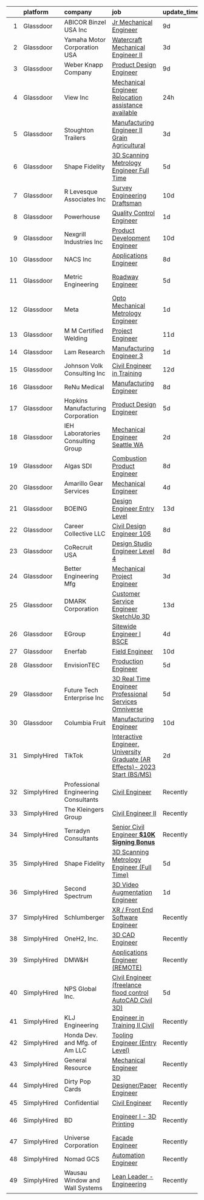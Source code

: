 

|    | platform    | company                              | job                                                                                                                                                                                                                                                                                                                                                                                                                                                                                                                                                                                                                                                                                                                                                                                                                                                                                                                                                                                                                                                                                                                                                                                                                                                                                                                                                                                                                                                                    | update_time   | location                    |
|---:|:------------|:-------------------------------------|:-----------------------------------------------------------------------------------------------------------------------------------------------------------------------------------------------------------------------------------------------------------------------------------------------------------------------------------------------------------------------------------------------------------------------------------------------------------------------------------------------------------------------------------------------------------------------------------------------------------------------------------------------------------------------------------------------------------------------------------------------------------------------------------------------------------------------------------------------------------------------------------------------------------------------------------------------------------------------------------------------------------------------------------------------------------------------------------------------------------------------------------------------------------------------------------------------------------------------------------------------------------------------------------------------------------------------------------------------------------------------------------------------------------------------------------------------------------------------|:--------------|:----------------------------|
|  1 | Glassdoor   | ABICOR Binzel USA Inc                | [Jr  Mechanical Engineer](https://www.glassdoor.com/partner/jobListing.htm?pos=111&ao=1110586&s=58&guid=000001834f69eed29d4e253b0dc2f32e&src=GD_JOB_AD&t=SR&vt=w&ea=1&cs=1_84a9cf65&cb=1663484686441&jobListingId=1008126800132&cpc=DC9AC89B084A0A76&jrtk=3-0-1gd7mjrnr2bmk001-1gd7mjrocih78801-b62d6fed08513409--6NYlbfkN0C2SVAOpOeIWQkPp9EeCSLxTLheLRty2uanDx8E9nXZ3uUHHMNExd-X-lSn2Wj-lyijtrZOiEx1xDGNh0uiPLhaTnuRcMial0oLlEb09YBP6sdCOTFwqYlrt2UK_SPhVyF2AIhYqCOkFvYtGKM-_Bq8-lFnMYjo-v4xnKjIiihUO7eY8moEfCQpNEH3OU1c2tcDv-NMXK-Iibjc21q0XLzilK3AXRRTSrFpdyhBarhwLffdfAYi-vW4n2VJxcivLeR2DZqCLtajgPWMc7lwIN81y-LPOXmvnvbDE1BfMFpkcJavqa24nMhhnJ7Z2ln3Kq5dS2GfCjNGNPok-jlaryHUrtTkOiXkpUs_JPkq_7pn6WWHcnKaQcjLdqDY5_eTwh_PxvhA3pYKtO9T-UgXJMSJqKS-Tv65JX-9fTFZuaZ7k6MBYUOo2ygcVnxhTLXB585dr0FrJJ9SoXOLsKDPk60xg7do6ERocoTQbhPyOnv88BZc0YzdrnLqO17tUz1780WKuX6R_2bxAA%3D%3D)                                                                                                                                                                                                                                                                                                                                                                                                                                                                                                                                                                                         | 9d            | Frederick, MD               |
|  2 | Glassdoor   | Yamaha Motor Corporation  USA        | [Watercraft Mechanical Engineer II](https://www.glassdoor.com/partner/jobListing.htm?pos=120&ao=1110586&s=58&guid=000001834f69eed29d4e253b0dc2f32e&src=GD_JOB_AD&t=SR&vt=w&ea=1&cs=1_3b2a5105&cb=1663484686442&jobListingId=1008139786483&cpc=93B1EA6E25C5ADFD&jrtk=3-0-1gd7mjrnr2bmk001-1gd7mjrocih78801-45aed8e7ee7ade04--6NYlbfkN0AjwIo5-r0JhkdMnRM61PPVDXnEAdXEhvHDyZ1mHvKNxNC9G70KOvHZQDAKnqTKya7ShZI0zOpnyXuJnG44sAbI5OQu_p9QyLuUH6JppeexmJ4qL-ZWd7WPVvt3KiRBwJHs9G1sJqCiDU2NdBuKC5fM3bvq0QZWM5zS1pchVJAZYmGF8PVwfr4EJo5EEGA2k4zO_yhKqxWvvWpq_L83HbDQl5yLAF9YrY_SproHRrb-0nilNYFQRMbhL7_c9LBcEpvmZZiWNYd59sSQWeYwEHWwfxmyaGAcgHdHLHfQWhkFhgJ0TvIOqX-xfrOS3d3tsa6aDbsOA4Ivj7A0mieFenzQqMEngd--2YLRFBfoYyHHYGfG1lq9diioH-8wfX7-Wn9yf5AWi95vvtErTi8x9EOhHESkVeooyD_XWlSSi-fZQCA7janCmrjqUElw2_xH0YV2Tcx1IBqFlrQvBW3PfI3iA8KquCXwRWxfgeVtfNXS9X4pksJ3t-BqA34KvkD2wOvLFCAdXq9y5w%3D%3D)                                                                                                                                                                                                                                                                                                                                                                                                                                                                                                                                                                               | 3d            | Kennesaw, GA                |
|  3 | Glassdoor   | Weber Knapp Company                  | [Product Design Engineer](https://www.glassdoor.com/partner/jobListing.htm?pos=104&ao=1110586&s=58&guid=000001834f69eed29d4e253b0dc2f32e&src=GD_JOB_AD&t=SR&vt=w&cs=1_ec464b0b&cb=1663484686440&jobListingId=1008127151767&cpc=9AF41AA7A223AD7D&jrtk=3-0-1gd7mjrnr2bmk001-1gd7mjrocih78801-aeeb8214b500ca5c--6NYlbfkN0AXkEL3odYGpfF0v8T_FMLYdLeFB3564DhZM2STVSqRi3moPN9sLiip_Ni5m7z1Sl6pFQz7FogG3NRMANk7b8_vsBeoej4SB4I90nU4wvoF4S7WnJqHfwoXZO1Y2wXMoHucDN1IYl2J_2YKceH_dd2dCyZcWAeVALBlIHzWjPxTWZSEN_RJ4Upj8pEXl5Yc_48NXgMN9UUuhiY4xm9TP2zIFzq11aZ0iSphfcqwray_VpgQ5NjR4MSfIija_SD5WRKAehxYaou1C1qLHLkLZeBmXKNvK8dQks1ZNABrRMjzu2f-fRzdm4xLqCcj11oUl2QAYEcINhWm5ep1S_QVDp5q4EqN_5P-TIGGCFu-J3CAyrPaAwypKBfSZVMI21VsqLHHMSfjUwU9YrwVIpqkKOZJcPym3ZwstQuv5d5wB2It9fCYb-RRXPbAhb44Z8bnuzGqowtPVhfTUA7Q9XH0f-KcE3AEleSwYb5Pl1cY4BwEyF5sGJKURKtMogRosVYhcEG-NRZkawV6JA_q0zljAcW3j7AlOfoxdRWILV3PpyDSlMLcGXVBovbfL7CPkqKt6FM%3D)                                                                                                                                                                                                                                                                                                                                                                                                                                                                                                                                            | 9d            | Jamestown, NY               |
|  4 | Glassdoor   | View  Inc                            | [Mechanical Engineer  Relocation assistance available ](https://www.glassdoor.com/partner/jobListing.htm?pos=128&ao=1110586&s=58&guid=000001834f69eed29d4e253b0dc2f32e&src=GD_JOB_AD&t=SR&vt=w&ea=1&cs=1_249c55f1&cb=1663484686443&jobListingId=1008146444829&cpc=EA19F5B90D514204&jrtk=3-0-1gd7mjrnr2bmk001-1gd7mjrocih78801-93b2dfca53ad4e51--6NYlbfkN0Dxp9qpNDWgGBBZYNU2cI-Hby-RBAH9FTZGUz5sdBcoBqwRoL0iiAEG-5hnoAsQ5w_yxnDap8ZHrbJ0EhrYxCgnkjzwZMAAUbnVgrgOzTAtJstVarw8OCVxkHoW9LQmXveOm5a9vSaX7euuXrVJHx9hXrN1_9QxMbNruef8u5NN2t7H4RE2QTUif77Q2tcoADIisBMbqYVtbkqqKUXs1TVTMjE80IoPgaK5Ip2mODDYNpxG59tHXUfjrQs6vFnfvuBRILR-zIPURu-TjVwISys0wMzKA0Ca6e7WRTjy6EEO3QalNROC_8YLiFol9t9rjRM3cUeICQ1nzcvsc9Ry55mld7b61VYIdcg-E18An0faN2V2CGRgfBfhCQhZ6OGXQpnobZqs17fONDbQihbipUQUFsaCvHoIWeGsk6rsmpK9gIWZm2mHJXTZ0_Z6_ALgrkqf6_7Yp9fsTDbn_chePECLHa76tVpZrOt16YauFmtZYiOyagzavd0Sf97dfiyuNmOky4Q8cxM5fQ%3D%3D)                                                                                                                                                                                                                                                                                                                                                                                                                                                                                                                                                           | 24h           | Olive Branch, MS            |
|  5 | Glassdoor   | Stoughton Trailers                   | [Manufacturing Engineer II   Grain   Agricultural](https://www.glassdoor.com/partner/jobListing.htm?pos=108&ao=1110586&s=58&guid=000001834f69eed29d4e253b0dc2f32e&src=GD_JOB_AD&t=SR&vt=w&cs=1_d7df91ee&cb=1663484686440&jobListingId=1008138983699&cpc=B6B3C9DFD680C28D&jrtk=3-0-1gd7mjrnr2bmk001-1gd7mjrocih78801-708c8679d3c1afea--6NYlbfkN0D1TJr5meDMkP3Bi33VA7OKLoXiQT1iQqpfs-Nk73zo3b-N1tKugZ8QnCEmfg3VCCJLTEvgu7Hrnf7AEGMelRPR978TpLdghLrTf_IQgiSRJnk-AT2QGwkXlhMsZVxOJqH1E8-6JAQhP7YGzn1CeJ_0bPnyBozxeQ_FSDBcDh361B1BQHWalAqXcqbnwRO7UwxN-4hJWLbwNrKR4XazIi0IahY0UGkbB7sb37E2amP2zWat_s8zzTruFmISKJgcOjEO3dUa03TSz2cFs-7XvyL1M1Sy_KkVbuW7NTn6zxai0Xho3EmPW-3uQqiCL3neg89aZypjJPX9OOswllGTOnq0lArWNBFFHJT7_2uZh8uuNTpllez3lrl3lQSasFIZ9RvKQglqdNFgXa6DoAh2yDrlTSwZzrJ7tJO6TJqnjh1i5to6-FGeFJQMPualiRpxhr92iX5xTccPK5aVhaB1MtOOu0Mk2SvuSV4YHfdsLOfrZB1Qk7Krg7CuRj-jwe7lSvtXn-a7-JIktw%3D%3D)                                                                                                                                                                                                                                                                                                                                                                                                                                                                                                                                                                     | 3d            | Stoughton, WI               |
|  6 | Glassdoor   | Shape Fidelity                       | [3D Scanning Metrology Engineer  Full Time ](https://www.glassdoor.com/partner/jobListing.htm?pos=107&ao=1110586&s=58&guid=000001834f69eed29d4e253b0dc2f32e&src=GD_JOB_AD&t=SR&vt=w&ea=1&cs=1_facddfdb&cb=1663484686441&jobListingId=1008134598566&cpc=947D5A0E7E918485&jrtk=3-0-1gd7mjrnr2bmk001-1gd7mjrocih78801-9c1b96b9c109cbdc--6NYlbfkN0C2ruSLbldHgJRxGqX58M4ekFWuaOJ1Xy3nZgzYPyc2K37hwv1yneRTtzltQTsiHQzgh0MPp1j_6-X-eF9zYZF-yGlSPxwAcL7InQ2jLJzY2R5_94ZnYX9RujTqMHFFV92tHxp7B_Y6-rk-lvG1oujzZPVAdxPhzUV3sRx3ye75cZA5Tq-2HF35tsaLhZLF77OaJRS8h6MYh2-CMWZOv24kigGWPK0R9vU-Y5aj2vpytHam8LOecZzku9BC3NF86QZKdEFDqRaMMphdMHYx-fcLtRFbHeCtNr9Mwxr2xdoK3uLraKHcVt77eDMutBrVZOMD5bdKqyzOvTf_mmF6atLtqDFvy4esYAXnJDecTvLMd8XY_oeXAGzs5eskR_9YUK3rIfxHhtT1pwmKYIY16huSoO-WjV9lLD5wd71S4wmNB9FoWCFVWuRlFJErpnOQVj7cz5wHM8nH1MsGEGX9abwfxNnL3CKWKFAmUNuD7mi3C3PY75aSdIm6uenByYjG0GlJMqE5RdofeKKOBjAOBX3trFGlesqVHTQ%3D)                                                                                                                                                                                                                                                                                                                                                                                                                                                                                                                                                    | 5d            | Huntsville, AL              |
|  7 | Glassdoor   | R  Levesque Associates  Inc          | [Survey Engineering Draftsman](https://www.glassdoor.com/partner/jobListing.htm?pos=127&ao=1110586&s=58&guid=000001834f69eed29d4e253b0dc2f32e&src=GD_JOB_AD&t=SR&vt=w&ea=1&cs=1_f8237c94&cb=1663484686443&jobListingId=1008123492497&cpc=23F39E5DB52D8DE4&jrtk=3-0-1gd7mjrnr2bmk001-1gd7mjrocih78801-6331db3d6a5304cf--6NYlbfkN0AtR68e5gWpPxoovZgA7Udo-dcymoK0NpHFMpIgh7LYzxbClzyeCLqvjloDM6yhANERjEXZbU16DiPdXBW-nUcIsxqZkrjUyA6gdqyIiUAyPJeqJt0y8EN2lCI9VluCRO0Jb6ugwNGtblmP-QVwhvHHsqXb_oDDjMnBRfEMEq8yNgstrAUoX2dsWR6EnblqK9p2BviRUjbmuWiHb6C_MtJdpDHYv1j8c3fE005BOwbKMeERnvIWD929eYZlzq8kubAGnleS_0V6QEfXFSA4_bgop5euMZikS2Ak8sIhMVcxJfNn-T7O0XsRE9kmtwf3Ugle7yTlRg9li8civK1Rgo_nkZ2BHtLj-thl7sb2RIzm2-e7UJIZ9WsB3PXMM3JW02kGUiNnD42V_lPYzLnbcg-2c0xKLAY46PSVBCBIRdAbCaAl9IvH2Y32TgScMZh1IVVPAUuM5vE30N5WAgBrz0vBOHT-JrfFz0JcziJoZaSa2CI4h2XqvTNkeSDoAsCEZA-RD6xOe0Ui-w%3D%3D)                                                                                                                                                                                                                                                                                                                                                                                                                                                                                                                                                                                    | 10d           | Westfield, MA               |
|  8 | Glassdoor   | Powerhouse                           | [Quality Control Engineer](https://www.glassdoor.com/partner/jobListing.htm?pos=124&ao=1110586&s=58&guid=000001834f69eed29d4e253b0dc2f32e&src=GD_JOB_AD&t=SR&vt=w&cs=1_d66028db&cb=1663484686443&jobListingId=1008145376615&cpc=26E5119B97C685F1&jrtk=3-0-1gd7mjrnr2bmk001-1gd7mjrocih78801-7003882559b546da--6NYlbfkN0CZUBGKJLX3Pr8zsQCDJMbgyQ_jZsKEyruN5OKMuolyVwZIYq4t0SSjHYve1YuDBkYs03cL0yKOE7xzKame1cHE5lgvcrWQZU60d2UVHlZVG4T3ZMLZ4XKcIqGKXt79kVibBnB4lK62pi0WuDsVX0hj6tVe-6GoUk5uPCS8iecr7_OHnhWmzk1WoJSft7pXeHsyJUUvFvyCMHn1LaDaygrffSK9oYNjorVfm8N2OmIg_0Ygv7Iui-XtLEDxJQUVWA8kjNpnKIlD4eFDy9srQYDOaYPH0vIust7gfWk5EvjCEZr1OD8xmkxKIQap7RVdiKp9s2FJf262zZRVJKi31E5JPG5OGbbSubPX5xlTapq5NhtPaaOCFuhll6Lg5Oon1JjDCvK00-JDaKjUNlMePm2CLYNdbjlN2kGJ38jR3zHP82vTmejd8eI3nTUg1kfJi6JjadIdCIZO_BlzOXnTm_hqT_BAnpEYJCGSsaw53pmofFJ-lDNaJPSYTLKkJFanMczBR8N8RkkAJf6y30b6veRO-OENn_1o3EQ%3D)                                                                                                                                                                                                                                                                                                                                                                                                                                                                                                                                                                           | 1d            | Gastonia, NC                |
|  9 | Glassdoor   | Nexgrill Industries Inc              | [Product Development Engineer](https://www.glassdoor.com/partner/jobListing.htm?pos=117&ao=1110586&s=58&guid=000001834f69eed29d4e253b0dc2f32e&src=GD_JOB_AD&t=SR&vt=w&ea=1&cs=1_407a1d92&cb=1663484686442&jobListingId=1008123514939&cpc=0A5953EA3E9CE03C&jrtk=3-0-1gd7mjrnr2bmk001-1gd7mjrocih78801-5a305b85ea678837--6NYlbfkN0Bo_CM2a8GgFIiw_-9fb5ug3xmG_MFCzpxBl7ntROtVZbMxiiAjE6OeGcyR12qm-BzGVUJ4GT4rRmeQIL-nhcBYSN5HRv4ggCX3noE3URTqe-GwmtvLdYnL-l_NHabQrbq_Uyu81AO-9WgOet7npvjjZln1k4ME5DMUfdO8fl1LTJqR32pAtJ7tlyMJg7nwCZn-eF9r5bL52QOQWP7nDFR1ZArksb5FJjtVa4PbJTCbz-Q3WQY4qGZd9UF3acxQlNV5lY4peZq4kKv4bXAGWyCpx3FNlvoLuzjnvDr6jE7SPnDuHIUvdLoPnPNhCN_UwTsUjXf1dV7lvETGZcJ-5kvs1MICGmfbZlbtJJrkYFHd801q263Qu02iOFAcoRU5xRlea354ee7O6OcRSeRcJhXTEG6q2JJHs06dUPj4KvodjBoCo9UDp-r-yN68XREQ2H4Rp9uyduVpzRq65PlEBzbqu-EVJrgPE4KzMFD05vtkfOcFs16SPpYGRET_HbUPXIq6ZQ14VZQ6uQ%3D%3D)                                                                                                                                                                                                                                                                                                                                                                                                                                                                                                                                                                                    | 10d           | Chino, CA                   |
| 10 | Glassdoor   | NACS  Inc                            | [Applications Engineer](https://www.glassdoor.com/partner/jobListing.htm?pos=109&ao=1110586&s=58&guid=000001834f69eed29d4e253b0dc2f32e&src=GD_JOB_AD&t=SR&vt=w&ea=1&cs=1_ac41e2a4&cb=1663484686441&jobListingId=1008129612009&cpc=8CD073E943938601&jrtk=3-0-1gd7mjrnr2bmk001-1gd7mjrocih78801-94b15b3223204b61--6NYlbfkN0Bo_CM2a8GgFIiw_-9fb5ug3xmG_MFCzpxBl7ntROtVZbMxiiAjE6OedRoAMMleq0pV3B6EBRnu21WLqFrsqdbpAZe-mME9Vmfl7IPPaypm4NU6J8b2D4Kgo_cldN-0qHEaqfs1S0jL0Rpmj1Q7Y9JLJ3L6YuFgjU2Gyazqreg6-Xnrn6OOsUc9g-7Wa7Wdw-uUSbi9Utcm7wg1wrLXddJ9G8VN6NCKDyqhZ9eyt3P3Zmw8TBt5Q5CcazMdvZb_rpxGl_SLcWY_RJUjbHiIU1PtZUDJROVrdr4M7iLOsrXulPNZ8l0LXsdY_WunPOBlHd10phMYFv1zTJfBWvbrXvkcKI3y0yOTo30P3DAO0iC38qDFXPHrlnmSvAkEgK9MH4GrK31oPg91bh1h17Y98czT8sLKoPADCrX1nihVwSXwMLZRPwKGK_RGa91I4o976VErhKUnlbGPJKPCqwQpoC90u5dS3TIoIMJYRrXCV4c7lTSnAVBTylWMZ-6WCxPFcdZO_J4rIsZc1w%3D%3D)                                                                                                                                                                                                                                                                                                                                                                                                                                                                                                                                                                                           | 8d            | Ham Lake, MN                |
| 11 | Glassdoor   | Metric Engineering                   | [Roadway Engineer](https://www.glassdoor.com/partner/jobListing.htm?pos=102&ao=1110586&s=58&guid=000001834f69eed29d4e253b0dc2f32e&src=GD_JOB_AD&t=SR&vt=w&cs=1_0382afd2&cb=1663484686440&jobListingId=1008134532682&cpc=70934E6D8C9268C8&jrtk=3-0-1gd7mjrnr2bmk001-1gd7mjrocih78801-1f467c0ad8f66132--6NYlbfkN0DidxVwgmOe-ABwagrwZJDiR9WGDyPDKLtKUy7pDlbvGuiyKHG9rDpwwDBKdRt_CQQKo6VibMpDyVHr-Ckgo5aD4MizUxV8SlXvs5qXJl96MGGprnS6WMchCnJBEIUym-H-dihqfQSpe260LKBFgITsT3hu9ZEn8jGzb_ryMrrYyL7-I1m24bmxVQeoNpUhdHaf3wfBqDn4MMFlN4RJ6G2gOzV7wbK2sCAbVogbnElFwtS5-oFkIOxLVrl32HP3f7-Fv5Xu66k99vIPghGsZNDZUh0BrYpZb83pdhBoV8Jjy7DJGPmUnL68D-6brwl15feADnz5bYuF_uGO64CEZSKJ_qay96PKtG2OORVWBuCqtJkoWDOga1DrrpsUJ9Si44RSO39gT7tA0xO40cIc0eDCJMfUlk28C8-VZmXnTSRKgd4KR0gtHTRMZHFMahDUnGJud2KAQhdGMdBxwDPIEpyib0BXTiQ4vtlN1pJX6YgGBU8GmkUvlgi2pB1g9I_xyDFnF67CgIBht4YYl6UhLDui6TROh1vpOwdkawsC3IW7fkM7tVlZqjiPXcHWe75WIP5IVS7rCRq8dg%3D%3D)                                                                                                                                                                                                                                                                                                                                                                                                                                                                                                                                     | 5d            | Fort Lauderdale, FL         |
| 12 | Glassdoor   | Meta                                 | [Opto Mechanical Metrology Engineer](https://www.glassdoor.com/partner/jobListing.htm?pos=130&ao=1110586&s=58&guid=000001834f69eed29d4e253b0dc2f32e&src=GD_JOB_AD&t=SR&vt=w&cs=1_65c429c0&cb=1663484686443&jobListingId=1008145711493&cpc=82B3195DA92CAF92&jrtk=3-0-1gd7mjrnr2bmk001-1gd7mjrocih78801-4c81d8631ed90e42--6NYlbfkN0DYl4UJW4r1Vl7FEn6T9F-rD9lpC-0oMJVSiWjK_MGUd8e8cHXcpv6KPyjLHZEfqkW8BcrHOl7-veJmIKBbiEtXwu8Vo5HRVx-YlZqC-5due-QnEzAEwFs2_MltnfQVEUBODBm7twvBLidg7z5LsR90G08ditScGGtAp1FpXPKz-8LE7z184IQW-8fPdhA2cp-GQEoZDY6m4nSNjvvGFZGR30hZWFmiJ4SceKITJlg_RfNDDhrsKaR87BETojSIhZXMx_aAsa3goYSXDgVJCY04qmX_9IrlnNcNo4g1wOjJM0TyRPZHWQAhcdk-yppljJPrRSKops9wzWyqPFGqWWKyTfcoqSKSI2bwNueMkccWfDbxM0SdovLBrgSDe2WQFgbjYvYaNbSf3sTpVKq32EavUwFKUgB_watvaVYcIGpbDMCQ3h4jZP_Y9_08DLWFAzMwGoGeK93m5pmsmw-J3CYSMPGxSPrxSNQPwNSyvebeVX3zI7_FGHcEEmLrWZDEoSz0AxkGnXSsgP9Ue4LNKtKoQkUb3199Lk6IFbvd3Vph-bldHCHysY8OB-WTEZPETh9H3vUdGoFKKbwNz6d1TWxFLtVmjQAvT0jnuSsUz4ht61E8IPCaWKTonNGO3-gNMek7K_NDeP64C6mMBUGcgoeYE0f67fbMTuMHb3dC3wR2qNGb5sJY74gg8Is0jpuIPpbPUEPEd3yTTGmphVRjF7q51lbRXDzVvwAK7iL_rVBTIdEpYIiEJQhy4sTShB93HCtaIjEdcUEjZKgI98nZWUiAVzKsfoivVT7K3DEk02k0VAS7vmSz3bpiYfecAAABzbNbLEkPoFmrf2j04TERkKI50LT3GomLHi7BM3QzQn6KyZttbBguJo5J2XP4fWsjd-rvEc7o_LLYdHS3YA9TxUJ9za4rmuggaF5xada0VOZkgWGNWB1klwlWfEIXIwC1vcLWSigNhKXvsnwgia78V4A9rWPnWXySqX6ggWcR6G5KF9U-VC63FCcSGDEK9dCI3l1FS_EguZ2uwDgLWPQS1aY-6H5w4bjGUCtK1dPMEux-C3KHT_C2FFTMOUUGCSeNi6c%3D) | 1d            | Denver, CO                  |
| 13 | Glassdoor   | M M Certified Welding                | [Project Engineer](https://www.glassdoor.com/partner/jobListing.htm?pos=112&ao=1110586&s=58&guid=000001834f69eed29d4e253b0dc2f32e&src=GD_JOB_AD&t=SR&vt=w&ea=1&cs=1_79de49c7&cb=1663484686441&jobListingId=1008120762062&cpc=A17E032E6372B3E2&jrtk=3-0-1gd7mjrnr2bmk001-1gd7mjrocih78801-52cf88e9a7be5b06--6NYlbfkN0APToHrk7ILONyRglvlT3LJMO76dZGJsKlG8WQjsY8CqzJJDeCOMXQiIHpog7YEmx7rD_J5VrGitLMaYUub4VB3WK_T7qLHmdJWL85n-pku9ZU8dw3PAMD8PzRxnvNRc3DA8iDDz7U4BF8_fahGKHmVGXmVw1U65U5ueIDpamj91I6pCWMcoYt5ZSJveOfQH88Quo5d3d-2pJoaSXPMzbXE2gJ6E3PP0wTiSQC4lN6SOU5zIt2SvFRVi3LfylLKjgwX8qhwpvp2eBP6cYFiPE3LyT9969F9jqFAOGav6f5TGPP9ADgP7SVovfx6C5YT-H600bLjBDdl4V3aDghFjNy3zirg7OJuqtu4-FZP81RaIa5yslDyMLdttHYWfcaGadKitAYnklYD6fX0mi_0iKPjfTkdpXFfbhP4kP_uBhLAQSiIWwDWMIk8Ps7qgdh07WV6vuNP4K5vMGIJlBRfTuOGE1yJoXI9tcaAE6qjspxhTzfA3vWu6m9wK64J2R9SosI%3D)                                                                                                                                                                                                                                                                                                                                                                                                                                                                                                                                                                                                              | 11d           | Macedonia, OH               |
| 14 | Glassdoor   | Lam Research                         | [Manufacturing Engineer 3](https://www.glassdoor.com/partner/jobListing.htm?pos=103&ao=1110586&s=58&guid=000001834f69eed29d4e253b0dc2f32e&src=GD_JOB_AD&t=SR&vt=w&cs=1_ec1bde6d&cb=1663484686440&jobListingId=1008145289821&cpc=24A9CCBCF91F1DCA&jrtk=3-0-1gd7mjrnr2bmk001-1gd7mjrocih78801-de5b60749c3e095a--6NYlbfkN0DUdIUJfn391fBqmqTGrFgRPxEPfwertn12iKaImGWNyW-AS5abpDPkLJ5gdSJN7QUiQ8EgWQ4ZtUth_LZmm-TaYp4jKnQPtg1YatEAzIVm-vMmBbsXYdgZXMk-pz4eY3yZ0cD8Y034E_l4K7RsCBmktUA9GM13VKMyRlCbcErHaDxtSJSBeElZ0BCcI-wWDVWWlCdSiYP1E7yNrqcw5bw2_I3rOI3yZbZk6jwWy7zXKvp09aKee0gDIvOfQCtVn6GPFUaPJ8a7MltCi6SYAPqgWbsRdKgdRSO92eAFYX6mE-8gfreCKumShLC0vwIkANbLdN-kmDf_M7OPYqLmdOi_DJN649NySXuFt9E3CybO8Tz4uP2IjtUzziVLz8tRpizsN2cI8FVHZ_-SZEjYV9hqwJt4UNFEJXJGMAbGCti52FdNEWbS4crrMdfPRy-QboGmxpNbrl8IwjhIj7wJqW02EucYGpf7WTWR7NyKXEMr04Q6QnOR85ePQBdVpnAHCnc43zKGthlDRdweMQ3B15UOm8wMj2MWexf-9aX4sqLwpQ%3D%3D)                                                                                                                                                                                                                                                                                                                                                                                                                                                                                                                                                             | 1d            | Fremont, CA                 |
| 15 | Glassdoor   | Johnson Volk Consulting  Inc         | [Civil Engineer in Training](https://www.glassdoor.com/partner/jobListing.htm?pos=118&ao=1110586&s=58&guid=000001834f69eed29d4e253b0dc2f32e&src=GD_JOB_AD&t=SR&vt=w&ea=1&cs=1_49d39048&cb=1663484686442&jobListingId=1008118920061&cpc=E807CC5D9EECC89F&jrtk=3-0-1gd7mjrnr2bmk001-1gd7mjrocih78801-3026d3f2874b1da5--6NYlbfkN0AtlW_omU2Xx3W-19HQ_drmTKCWebiHnmA5lS5PDL5G8WHWVC1E87EzyuYgRon1St_mSLngfVsnLkkG1KfnAMKLCIJokfwOtSYyb4xZ73td-knR73yfmF_IUPYaJX3qNPaYPORgV6mgPVCg9IA9k2S4Csc1KSNdf54ej-4oWk675SLLbcqObNWxETSGknW7YCN5SFCI-CI9BdDZyPGloBKJ8O5C6IIGFsORgQrA68m3buqd2EM8bTBJLg6GJccVRHvX-5NxhiC4AHbDgE0zKR8LAX7WG2F35nFVE21rfqCFG22riIPnHR1OLOaOYocEezDeFUmWV9IEegfLDB6Y5y5W3IgN6xDOij2GcpXBuzVGEHbwU_L8hPiFf8-vN9JMklzx1eBdA6JZ9EFl6kz3cAYj8bv_nbk8RHHTmMCmEANBbqtMA-94e8AilUTrwX6b0GMmrd_7GD7gckkTQ8HUlZUfWoPb6fRSodONCWwRkxseLgsQzdsoiel0h4gXb1LN2j8lZBEaXtvUeQ%3D%3D)                                                                                                                                                                                                                                                                                                                                                                                                                                                                                                                                                                                      | 12d           | Plano, TX                   |
| 16 | Glassdoor   | ReNu Medical                         | [Manufacturing Engineer](https://www.glassdoor.com/partner/jobListing.htm?pos=123&ao=1110586&s=58&guid=000001834f69eed29d4e253b0dc2f32e&src=GD_JOB_AD&t=SR&vt=w&ea=1&cs=1_4d7f0039&cb=1663484686443&jobListingId=1008129109889&cpc=3490D71336BF6258&jrtk=3-0-1gd7mjrnr2bmk001-1gd7mjrocih78801-afc7a944dbc9ea68--6NYlbfkN0AwfjBba_mmsFxCd2uI2NVg8pqC6fzY0UquG43ecpwd5Z3LGQDlGLgPN7sqDgHVV4oEULBPi6ZnJnz4KkTD0S4Ky_gK9bz8hrxOacTB2V5xMH-qcBwn72bELUQN14914KJrwonSiytykKjpT_GADRSQtkBO9lfxUOsT7KS_0C7MMAY5eAQ_OQexDR00vA2U1Wwot7182yPYTPpeUVll2z0EIUUAZ_xNQTb44twGFZufJS_2p_SpnqAasfj3c_KBIhcaBhoHllWTQdf54-53OQDEArNAulClV1EIs6zMSur_jP7r591iitNGugczvsdw8T64VFuoxOr0NPTVnKEUyzHqFsQPchPy7RlUAsSZ_F4hFF7yPCLH4eujBZiZIjA9oCp-rKBkEqzbKkAlNNR9wWFFHBPkpZMKACFeI7zveFl5NXTz15D0sanPEF0_sKkxEEhzAvYCo3iFsbHQ6MZhWOJTPW4_iLzz9zQuO9HqkjjcjC39Zjf6pZF57rkrAdgmVy-DG2qGfnxdpQ%3D%3D)                                                                                                                                                                                                                                                                                                                                                                                                                                                                                                                                                                                          | 8d            | Everett, WA                 |
| 17 | Glassdoor   | Hopkins Manufacturing Corporation    | [Product Design Engineer](https://www.glassdoor.com/partner/jobListing.htm?pos=122&ao=1110586&s=58&guid=000001834f69eed29d4e253b0dc2f32e&src=GD_JOB_AD&t=SR&vt=w&cs=1_fd7f13df&cb=1663484686442&jobListingId=1008133462801&cpc=1787BE36DE28B9E2&jrtk=3-0-1gd7mjrnr2bmk001-1gd7mjrocih78801-7d8ba45de97e0608--6NYlbfkN0B_HvgE05pFSkb_Z5lsewMK9saEU9PR9pR_cTHu3KaFsA9I98-t1mhiXZT8zNDXCGRU2X4hsnkFtCj7n32kmzGjGw59S32EAZWXJCHLpgcP2iZ815AgPEyfMds1-TspirThIz212VnG6mX07g-5lU5VMngw1jWlYEnm3nZqpBjaO3HSnDN5TCcQND6PhgTJT353_P-jCUaagtdLHTC7ri-xdjt7FEnqw46pfWeFL82JI8lk74Gd-E7nvGXBRGi1qk4cl7fcsQBKofU1Yupz2cc-x6XPBvFqg2h7GRz5HmcNMY8wfaHZz6PDaZqEtgOkdTXKxqOd64bkCaxYJOlazVCufh0_UnaU75DoNbDTlUnbf6ukHF_NzbrkgAPYQaRpkD6IxQqXbAUa1WupUpyKeP3jqKOGqvEynxvZRXDF0NHumK3XBIJ_yDldPZVvmffc7beX0gpoS9RleQi9YcI5wzjnRp-iqk9Lcqlrd5k5a8aqnDPB49g-b7RcoDw6rX0hUNqcFadju7LFJyamfWEGEaSzxR6_d6F08ONma19QLpuOHw351e665fBTC5hC-8f1WSnCnkR8Z1VyB28BPQI4RH8oZs674n1Bdgl32Zh85KwVRKGciMf2Kmf1hHXWM2gYazw%3D)                                                                                                                                                                                                                                                                                                                                                                                                                                                                            | 5d            | Emporia, KS                 |
| 18 | Glassdoor   | IEH Laboratories   Consulting Group  | [Mechanical Engineer  Seattle  WA ](https://www.glassdoor.com/partner/jobListing.htm?pos=129&ao=1110586&s=58&guid=000001834f69eed29d4e253b0dc2f32e&src=GD_JOB_AD&t=SR&vt=w&cs=1_adf60d52&cb=1663484686443&jobListingId=1008142940212&cpc=AF02A54CD0F60729&jrtk=3-0-1gd7mjrnr2bmk001-1gd7mjrocih78801-dcf4fd4b3106028d--6NYlbfkN0B-l3fWRk3t9jUcdCPY2-Byzo98L2U3y9DENoKe9V1Znqou5_--Xs-qVfBDOcAgstAyEWWxSu1KRsDKgwR8sGksI_sG66PRaNn89xkAxU9kSGU8zwiHXmuRopsv7_ma9iwJuBoDjKT7-2QMzAdrX1uUqIzzxt9uczothBH3xzmyraYx5vbLMMBJ7HMsuZH5RcqxKjHv2HdEKzh4zHS0oksE6DR4uO-acpQrWtlzJxi7otNTVK9a5SiIEBSxQ41rG-iVoi08qxylzRWbtkLr7vqutoLgXBIzieektcO721NmcdthM72pWoR0MR-Rz5IUQYCd8niOMXp265dqu0CGkokHprOhN6kfG4jdYFEA7xA-HDfmSBzXiyESF9ZLYI9k6FdZ12aXI2kyJJ3X9M7d-eXauId8zajse5FmA5LpAuxjd6sHRp-nz8KSIsyhJQykw-G5c-K6dAHe2dv8DV-MpHE0vyjXcZ-oW7NYG2E4RGKM44Md07YrTMBRpqKv8R5uAHA3_k9yNLy38g%3D%3D)                                                                                                                                                                                                                                                                                                                                                                                                                                                                                                                                                                                    | 2d            | Seattle, WA                 |
| 19 | Glassdoor   | Algas SDI                            | [Combustion Product Engineer](https://www.glassdoor.com/partner/jobListing.htm?pos=113&ao=1110586&s=58&guid=000001834f69eed29d4e253b0dc2f32e&src=GD_JOB_AD&t=SR&vt=w&ea=1&cs=1_55a6af88&cb=1663484686441&jobListingId=1008128960219&cpc=8454459131F57D30&jrtk=3-0-1gd7mjrnr2bmk001-1gd7mjrocih78801-ca990e495022b119--6NYlbfkN0D788tVLZnHYB2JKTLmCXo4PydfvtZKcdbYx6lxKaz3ItHoPq3a-80Qn-zGHqwzc9_m0Uh4iLvFmm7xImc2_O2v02YqU2Z5zjdT1K6S2ai_m4VjST36Lqmyqjxb4C5TcgjI3upFRp-Jr3ESBgyJ6tXosOtLT5UxaFHe3OpGu4KcrsyRZqsYNwOcH-_j6rfvSin7XfQInIRPA2eREVJk1A0MeHqmVbAEPjz7TOYRLzAYODPxBS9jek2ADiddqjzhKSHNcrjRWuyWnTsa3_tdLZGG_KDYvHR6Me5dJ9cAxP-laTfPLDPXzxOD6WyLxrKfDPwP-QcARXECHB8gSYBEmmBGpYYn_HV1idoMnG3w3ZiDwYUIYkXGTKwfBB318IJKOpcbBAYHlLbgJgm2R9orUTdVMTWEyHSHVbZKnm_Y1JS4J_brSTtOfwooqZEAODz4-0e-he0CujOXzGTVGoxlKT3yMd26C-KT_HOBr_3ienCUMXDH7HYd2h6lZyEj-VXVYP84AhiooGCpBQ%3D%3D)                                                                                                                                                                                                                                                                                                                                                                                                                                                                                                                                                                                     | 8d            | Kent, WA                    |
| 20 | Glassdoor   | Amarillo Gear Services               | [Mechanical Engineer](https://www.glassdoor.com/partner/jobListing.htm?pos=121&ao=1110586&s=58&guid=000001834f69eed29d4e253b0dc2f32e&src=GD_JOB_AD&t=SR&vt=w&ea=1&cs=1_d57396b4&cb=1663484686442&jobListingId=1008136630946&cpc=23F784D2830B726F&jrtk=3-0-1gd7mjrnr2bmk001-1gd7mjrocih78801-9991777803ccea58--6NYlbfkN0AtDSabrDrjyQp5kZFiSeoza76IMaR4wvCty4nBy5gioNSKM85MqL2l8vZ2FgEvZ4ZobP-iyJJkiFaM2pg61kwAj4V06FHI0pxDS5znGLz9k1rqZLCMICfc1lwYve7t-BbMBQ-tizgYi1sOuoPNJ_fkQS_559rYz9tyszsv-tp1NCU1jZQYAcRsL8-R3_9CDm9FsY_I4vX1TDH3Zt1suJQX0jQmoGKkPA3ZeXsHL98CReUemUmQee4WaR5Cs1x-TK0OY4078WAJrHIxi5QBLmPg0Kn7fmEuYF6jCjrpWBQ8TKRmBogsSyEa0Xz8foMCm7UXjk6ZGPc0JKHHMLHyl3600747uBTdOQ80Q6gaQijcyFSDG2zekpAtRLSIVLXxwST29mEpSrPRvoX9MBkL6rZzvNhRNiRDUyMfMXlWXhhxiLOWQHd-GoaY1tRmfjevxWKHtB6LX11xBrjLvlOdjCAQsRx_FC80rmhNhsHtk6AGJRF9WyT_KcMJPZK2cMVz2VhTtD-N7B1Byw%3D%3D)                                                                                                                                                                                                                                                                                                                                                                                                                                                                                                                                                                                             | 4d            | Covington, LA               |
| 21 | Glassdoor   | BOEING                               | [Design Engineer  Entry Level ](https://www.glassdoor.com/partner/jobListing.htm?pos=119&ao=1110586&s=58&guid=000001834f69eed29d4e253b0dc2f32e&src=GD_JOB_AD&t=SR&vt=w&cs=1_e69e58c5&cb=1663484686442&jobListingId=1008117325594&cpc=32919853CE787A65&jrtk=3-0-1gd7mjrnr2bmk001-1gd7mjrocih78801-c9956182e963c7ab--6NYlbfkN0BddK4H-tsabPiX3BvkwhvbvP4OkLNzlRX6egXJy9Hb11ERhvpR4KXHN3-YJ1CHJCLoDqKwL-_pleM6g1gXKlCGbj5bt7N3X_Xqr1ug1oZGMYxU2jUjeQKZFAA4STjAwrbvKzTRTF0Zak2orOEquHKBTLAfMfqPpv3nXMTI_gMX0Sw1VOZYKR0-iZw436BCJDhMrAdfX5GDWqUjxPRJFFHb0vq1ONETpLY8m1ivcTSLse-B54R6dQZN7nNphvl0tFKRBIt6N7T9NFXAxH7ohY5BJnvSc_d-0cmdcqQ1U2qzNG4dODcS7tarzMa6f5MbMUkkl8wiVMWNTii5NQMYwNLEE7mud4GPF0lsyBzxx1Oa-iL15Fz0N-xZZLoVx3xgCMlrku2mVPVquSHzMvF_Ef3PuA6lB3s-zJfj2rpkfanq9fkUVyF5hMEOu1rzecwisnc%3D)                                                                                                                                                                                                                                                                                                                                                                                                                                                                                                                                                                                                                                                                      | 13d           | Hazelwood, MO               |
| 22 | Glassdoor   | Career Collective  LLC               | [Civil Design Engineer   106](https://www.glassdoor.com/partner/jobListing.htm?pos=105&ao=1110586&s=58&guid=000001834f69eed29d4e253b0dc2f32e&src=GD_JOB_AD&t=SR&vt=w&ea=1&cs=1_7739ac84&cb=1663484686441&jobListingId=1008129264214&cpc=B15EA7A501A9026C&jrtk=3-0-1gd7mjrnr2bmk001-1gd7mjrocih78801-92c574a45db65bcb--6NYlbfkN0AY4guaBc_odNxnJHTncvfwFu86WvDwtbc_K-gSZc1x5NPDcKz_OCFYQwKr35AWf2WMYjW3vU9LH_udCEp_k8i247d370xi815hsKfCzljm3hVWk1zxzexhLqujaq6d4gznDQ3_qyJxzqbsvt3FUW2gDi6ASlqsUJa1eNm_e1k_ZRXkU34pxcCJPDBGX-25VJY-WiYRqQYQfadOsTYdImfh8N3j9eFjUHay7kIQyosaiyfy0xB1I8YGQI_OhAi6ZpVHe5_oFDTpWV0t0VEEAFwgpQk_DQgBPz7vvOsauNXl7DYedK5jTxEaeL_8PUkAguJZwasDDOnwI0H0RI6xK72L8kcvHmCL1-6zTuB94Hg8x_siXiRqXrqu-cL7064VhUm6jjzTm9Eezrcn0bf3SD14gF9Lc3QFCBD_GhDGvE-KRO0iyN93BBv0o-7eOP7ykzt3cYQXv2UJ2ucry4g2wa_MR_MFoQR2HAFe6NhtNN-JadlbqUPdsVoFLilcSiS4wlGhO27wzVOs13G1y7xfOGnF)                                                                                                                                                                                                                                                                                                                                                                                                                                                                                                                                                                                 | 8d            | Tampa, FL                   |
| 23 | Glassdoor   | CoRecruit USA                        | [Design Studio Engineer Level 4](https://www.glassdoor.com/partner/jobListing.htm?pos=114&ao=1110586&s=58&guid=000001834f69eed29d4e253b0dc2f32e&src=GD_JOB_AD&t=SR&vt=w&ea=1&cs=1_673ac452&cb=1663484686441&jobListingId=1008128692562&cpc=B1361D5F72E3FDAD&jrtk=3-0-1gd7mjrnr2bmk001-1gd7mjrocih78801-1e949d9a23b6f361--6NYlbfkN0A4hgeKHdLyHgzaskNEvl2xXMVaueUT71iJOYpLYISQUHTwzmwXMv6kDRJA2VBz2-Zhr93mqzvSZptGvSdEOzZD3ZsCXKYuaGGS9dGvMYCs923FoKii4H385ZdJ-YM-fvb5xXz_tu6BCvgI0YgaiwAiD3mzkFAVUelR3g7M0On4Ky4VSALXPQfofb54gLXs70Fn6Tg5XtCdtgFiL_RSKWls0EBJdb5qOWPVGk5_BD44NLNVV61ArNTy90V_0-aXjPK6jX-l89uPtIpyCSEvrwFL5BK1nrkBOFclUXQR8-jQGiui2IB0lj9QW4hMAq2vnj9W4EiZpqyPCMo_VxyOqK9EQ0cFrhd5jgEBBfhE2SQTfDcqYLLu790tLmPP7CVnUUKfJS9vNUSy_2yc3gWi3wdN5ariwPFyyFzB88PSjncRFaSE4yFOWJhkeZZa2Ksr2mrxT0RXjFGRgOOA5wzuOePV8zRUtQEo-tdd5R2JhFgxFCN-km3Xk2Wld9oWbZJgIaVmci-fc0C6joc05wETYU9P)                                                                                                                                                                                                                                                                                                                                                                                                                                                                                                                                                                              | 8d            | Greensboro, NC              |
| 24 | Glassdoor   | Better Engineering Mfg               | [Mechanical Project Engineer](https://www.glassdoor.com/partner/jobListing.htm?pos=110&ao=1110586&s=58&guid=000001834f69eed29d4e253b0dc2f32e&src=GD_JOB_AD&t=SR&vt=w&ea=1&cs=1_a79f36c1&cb=1663484686441&jobListingId=1008139082465&cpc=DCBBF2535139EEA0&jrtk=3-0-1gd7mjrnr2bmk001-1gd7mjrocih78801-4027e0f326cc6898--6NYlbfkN0D09n-7x0t3UAATUFJ6sJfYXxwKA2QDKB58m5DWG05o7TB6Il3ewxeSHYakjaC27dMfYkv-yGR64vDq49YR2ER03QB2SC1oONVSJYBwc9plGaUGrfyH5U8I8tdyT814rBgd1lUiF3z8Mnr8La6QsPy63ZECDTftveq15k9QTeRwCwXaQr5sGbO2a8WzWUQUguaK7rwRxF1UV62737GW3K3D2j7E2LAOB-jF6v21hkeKxzPx-Pt6GxayKlotoTBYukhDkTN-h-FuUG_CfNDwHXrksdrI3zDkTcXSuqsQJoQL9oqm-RKo2VcJWS6Pui4SoDOCs2P9yIFrwEOL8NVYbqqxhGtuKImU4MBIvUV3V4uBXxeXB3d1_H3fLvKyoHT5xQam2prZf8opp1jFjNSqVrst_32lkxtq7OY2oTGkHOLnhXmtYrYT1n9FmNEAvcwhrJa9AbVB-S_vU4bOWcZ7v1GyEPWIPyrZNbLPjFxOxTCzzatI8WidqjY4inzGKO4Ah7VZ92COMW4e7KRRp3JGwpfc)                                                                                                                                                                                                                                                                                                                                                                                                                                                                                                                                                                                 | 3d            | Joppatowne, MD              |
| 25 | Glassdoor   | DMARK Corporation                    | [Customer Service Engineer   SketchUp 3D](https://www.glassdoor.com/partner/jobListing.htm?pos=116&ao=1110586&s=58&guid=000001834f69eed29d4e253b0dc2f32e&src=GD_JOB_AD&t=SR&vt=w&ea=1&cs=1_4c5ed703&cb=1663484686442&jobListingId=1008116256131&cpc=70E6D4E49C80165A&jrtk=3-0-1gd7mjrnr2bmk001-1gd7mjrocih78801-599f57cf6a77f9e0--6NYlbfkN0Crf9bLCfdz7aXL8Ph8sliMKAzAcwcvrE_lUqKpoAeaIsdn2hw1vZSdFf6lwCbLn0PZYufNnvSAaxcuNu0_4aSiclKFWzXJGOn1bddCVaXm1iViiOGX99_RtWvR18QswN8zI8pP8D_Ko8qgJpMSwu2HHqsrVUsMTBiKopf0zCwlk7INo7IrNN2eRK3zS_fV7c_J_Y45k6KBXhWEi1IEvRloH0nIalkL-yOfIpz_dgfDpk7DFQ4wvg-bJa_YpQ5HSL_8Py6MBMt114Bnswbgyp73qDfbz-QIb6YntOjnJotnQtmvS97HbZHgCsRbnnbV0ZICB3QPwAZj9FgHjPKkMWlDWT2fMUgPF-kHAASQO0KiKJX_GqrDzT2z-eip2L7LfzWS7AdUvwtkdLSn3K3eyvGsWiX2mtmJjN-jv5tbgsHLEQc4hBjC3TRA8cjfbWimHz52Vx8MSDJ6MH-sNa6iIH7JyqXO6nmjctPbTbuFlNeJiKUScYWVDUecNXiSNiSJ16MsLukjZ65Wp-ozXE6vQ3E9)                                                                                                                                                                                                                                                                                                                                                                                                                                                                                                                                                                     | 13d           | Los Alamitos, CA            |
| 26 | Glassdoor   | EGroup                               | [Sitewide Engineer I   BSCE](https://www.glassdoor.com/partner/jobListing.htm?pos=101&ao=1110586&s=58&guid=000001834f69eed29d4e253b0dc2f32e&src=GD_JOB_AD&t=SR&vt=w&ea=1&cs=1_7750ec27&cb=1663484686440&jobListingId=1008136788139&cpc=AD4FA8CFC4678512&jrtk=3-0-1gd7mjrnr2bmk001-1gd7mjrocih78801-13cf36d597655c10--6NYlbfkN0BkiAhkps8_vm1wZWH-XeO8M0NjMRvkhDK82qjt-pcMysCPIuNAnQ-bP_ON0d60cdcnUuEzAJ33XwlZsknsP5g7Utd-3yh8pnSRC0ZodyuQv05hgqCX9fdu0hXCqh9Zokxjz1ldw-oEPUr0cJ0ivVij6sUjn6opfDoQ4AdCureCpXXOTRVW3KYCKnOrsl99wuW3xUIj0tU7T0RC6jzHdr9ckr97atyFesbL_9Yx_RRUv0ZYWdnKcvqHACvOu_Fi8tV2v740TH0Kjt2dA0np5WPsRum-uMfFu04veTgGDs4TOxKAv_DyLfZxZzKOuH0hBfZosmpzuN_pyiGpdDoTNC3MNMKe9YPu0iSVsToC_WUkuI6DOGkmdtLP5LCvPFV3B7vxH_LVRZTGpQcDF5-lrFOdTA6mXBUMFpa77lPWiFtGEwisOnJNG02n60s9i2pD_4-oZP5WV3uBYQ-OaXL9d_r9BNd6sH1JRDYPPHoD51872NbtY3u-9-ilbhR-3x-YsDOf8vYAeH6cG5stvizQihrZ)                                                                                                                                                                                                                                                                                                                                                                                                                                                                                                                                                                                  | 4d            | Wilsonville, AL             |
| 27 | Glassdoor   | Enerfab                              | [Field Engineer](https://www.glassdoor.com/partner/jobListing.htm?pos=125&ao=1110586&s=58&guid=000001834f69eed29d4e253b0dc2f32e&src=GD_JOB_AD&t=SR&vt=w&ea=1&cs=1_b5af9558&cb=1663484686443&jobListingId=1008124054584&cpc=8D2B7435C06A1689&jrtk=3-0-1gd7mjrnr2bmk001-1gd7mjrocih78801-0dc00334dd848876--6NYlbfkN0BHIfC1zsKGIu0R3teaIu8liT7fbRNLaQeDQfcPJweUKxynNxS1I3QAPqFON3xUEM18YhrhaOgz_QaQ2wUQF9Hf3-0WUu0p0T7urOV6vqNNFLyHOr0ChppJoVHrib4xuMNX0F8uvNRPPYdxafK5BMOsKRYY1wwC7apqZlbFHiW5qepm9hLVrgc_lUbkdQgAEqMPpGwB-RYHP9TlmhO40Vn_LDk3U72MLsxr2Ml2iLPtvSM1Ex_epo9VET9vz29ZPY4nbkjdzEMIvb6gql7yMGx1G5MWVEjDWWN1DN7PRSn2dY4kUaKg9Anp9n8lDmdZxl7nDf_5q70QtCEBz8kYCRGroEnHLJDGPVQtfFuiQkdglrAif6k8dP3yCaUEBafNeQhw-UTwAtYXgZsC408-pueJ0MN3rBRlZbPG-XU1bGKJ4pdudHD2I7xejp3K7bzQwnoLqvTajxdHq2a2LUM7H6URYVG3dCp8CxU8mHxseV6gTGIrU07xSUbt11EAMHmBpnE%3D)                                                                                                                                                                                                                                                                                                                                                                                                                                                                                                                                                                                                                | 10d           | Glendale, KY                |
| 28 | Glassdoor   | EnvisionTEC                          | [Production Engineer](https://www.glassdoor.com/partner/jobListing.htm?pos=126&ao=1110586&s=58&guid=000001834f69eed29d4e253b0dc2f32e&src=GD_JOB_AD&t=SR&vt=w&ea=1&cs=1_895d6251&cb=1663484686443&jobListingId=1008133733880&cpc=0AD9CBC11EB69ADD&jrtk=3-0-1gd7mjrnr2bmk001-1gd7mjrocih78801-a72bd452154c2a0e--6NYlbfkN0CpItENr2r_jYUZ10UcyVUyGnarbJjJjVpBqSqH8rSpcAUDxS4_Xqzet7wphWYO4wUQ5Gqy5G4Yhc1cmvcvu_xPX5d8GCc_-pWilt5tt6wDxi9sOrA6dYCGttvUPHhlBxFTzBvXF8FlbtN-l1EfZ2dOW5EQgU9vV2xtGg57bXDIljUoJ0KCJ4NBOkvfhKePQDShdyYshzycPwc0sb5HeN98XL-XoIerrVSz1XxlasxfJp3upatzHQqL3T4qC2UxJKKTavHlthg01w9tK46-VOEc92fX8R7vzNEe3D_uGH_FPkJn5fT1tJuVwYApQ_72spaEs5Vc3z0bk25gbHYKlHCl6C2K_d7Up-heiSnR7obFM7kM51W5ODPsBuSE05AmDvqZH9w8yzr7EkNbKHyhgYBo1YW56vb5G0N22_aLuQZtI1kpgw4HH5g92cIGFj5XqoFR9F79xr0gJXlOk1LZjkboaznXlzBTwQ2kKWwuYlGxig5eaNnsQFLBnVHVgxliJo0%3D)                                                                                                                                                                                                                                                                                                                                                                                                                                                                                                                                                                                                           | 5d            | Gardena, CA                 |
| 29 | Glassdoor   | Future Tech Enterprise  Inc          | [3D Real Time Engineer  Professional Services   Omniverse](https://www.glassdoor.com/partner/jobListing.htm?pos=106&ao=1110586&s=58&guid=000001834f69eed29d4e253b0dc2f32e&src=GD_JOB_AD&t=SR&vt=w&ea=1&cs=1_0c0c5ffb&cb=1663484686441&jobListingId=1008135040107&cpc=459542F86C2FA7A2&jrtk=3-0-1gd7mjrnr2bmk001-1gd7mjrocih78801-24c704f7b36a1204--6NYlbfkN0AX0SOMx2Kn0vaAUFQM45T436Cjgqoyq-GvBdAqh_n5kZqAhQETJY-ItF2mcIqJ5nc3MM3HW-9uWLk0DEEmEkVkoe4pIyVkhVs19qsyIS-oqbV1W4D9F_YJlN_UYVeKKh3sScupS3l61Vy-2dDwKg-C7MkTfWWW-xRQsd0mKKuj1IORSYLRdki4Mx_3S0JGG2sjyRdg0FZmdIPhLL6hs56jVcFBTuNXm3ZjWbvDAAm075WedcM5KoCYKD19qNe5veTtXwvOK7kAOtgvEVLc8wYda4E-rB1EdOfSsQ5ZnizDLL6qk-3yy2DTw2ytDQ-imu61s67jTTdb-pF_DsjkPhmS8YaY7qGGPyjUTm5EEFEoBStdc3KQfFAgetX5iRhWG-SbstMKTjLW2q2fkRoO2rCEqClbY_UX90Cllzc8Zkve3ByognF4Un3a3CqptyubRqEzx8ad0oShai77K2iyYMADYsSv2b_O2IZEWL_S2380hMNWr16ebeZxihDf5_G6CJK1BDDcGNhyGfp5gsrzBXkpN_gqlew3lrFEeFubL1P74-eb6jvJ7Sz_XXfF3d05j7m3nUliifUWD573xTmNT-NAvonqiILeOCF7FB3ejDlMiA%3D%3D)                                                                                                                                                                                                                                                                                                                                                                                                                                                        | 5d            | Remote                      |
| 30 | Glassdoor   | Columbia Fruit                       | [Manufacturing Engineer](https://www.glassdoor.com/partner/jobListing.htm?pos=115&ao=1110586&s=58&guid=000001834f69eed29d4e253b0dc2f32e&src=GD_JOB_AD&t=SR&vt=w&ea=1&cs=1_fddd306e&cb=1663484686442&jobListingId=1008123911025&cpc=EEDA50C5AC71715C&jrtk=3-0-1gd7mjrnr2bmk001-1gd7mjrocih78801-c974549a743f4332--6NYlbfkN0ChLlCB2zYhyYPkCyDRxet-GyM2piCAhYgeDfHwYfo2VpiVR3FmwuKPS2z1jBHmf9hqepR3KlgJ5K3OtUpzFNdnd63wOPwxrOBVAMKsvLJ3texIJ91glE73GxJ6E4YxsBBA4QfudOLGMtD5KwYMauh8t0sngh79mm6XwlfAiLmlzB8TxU2snuiJJE8cKJeBeUGaAeg0kwpz7rRUTEepvjWF2T449ThsxvPw8yggEU5NTMRm8QHxd-iUn4TXXvo6M6vlkfpMm79sUeDRZYzswdszFRE0U5ZDD1hEtfNumaos6-Xz36sWtWBDZyduk7s7iVn2LAq-E3DngD_dr-nxLJKT31SU2LWC17VFEy6fqsAY2Qs4LiWzY6AvNbfJxsTh9kJIwSJI2gBR0Jjg37Ofv9QvzSVT2FfTwDvbV53Q-SHQnm9sysk5ile_QpZO26IUymTVCw7HASlAB_-0sikrBuBdey7B_NrW3DAnfPPlJtfCkHv85KV7mEom0B1n8FC1MqNJ46fhpdBTQg%3D%3D)                                                                                                                                                                                                                                                                                                                                                                                                                                                                                                                                                                                          | 10d           | Woodland, WA                |
| 31 | SimplyHired | TikTok                               | [Interactive Engineer, University Graduate (AR Effects)- 2023 Start (BS/MS)](https://www.simplyhired.com/job/7mmac1HEAcq1UDtM7wYOPYQo89STo0ZXsjrfsSms6b-UPcP-RdFWvA?q=3d+engineer)                                                                                                                                                                                                                                                                                                                                                                                                                                                                                                                                                                                                                                                                                                                                                                                                                                                                                                                                                                                                                                                                                                                                                                                                                                                                                     | 2d            | Los Angeles, CA +1 location |
| 32 | SimplyHired | Professional Engineering Consultants | [Civil Engineer](https://www.simplyhired.com/job/hA25YZGk8fG4oK9Fjaz339ODsYAlpjKM6QybSV_-oqJqxODguQ9MxQ?q=3d+engineer)                                                                                                                                                                                                                                                                                                                                                                                                                                                                                                                                                                                                                                                                                                                                                                                                                                                                                                                                                                                                                                                                                                                                                                                                                                                                                                                                                 | Recently      | Baton Rouge, LA             |
| 33 | SimplyHired | The Kleingers Group                  | [Civil Engineer II](https://www.simplyhired.com/job/02Ay6hi2pI98nlgXtgH04NZ-acHoSlDu7OieZsrxxToMtuMKVIRC3g?q=3d+engineer)                                                                                                                                                                                                                                                                                                                                                                                                                                                                                                                                                                                                                                                                                                                                                                                                                                                                                                                                                                                                                                                                                                                                                                                                                                                                                                                                              | Recently      | Westerville, OH             |
| 34 | SimplyHired | Terradyn Consultants                 | [Senior Civil Engineer **$10K Signing Bonus**](https://www.simplyhired.com/job/U5W2GarLkFxDHnxWCMxgqWf-AMdos7VbOqImFcTnoTXQFUiYs-z_kw?q=3d+engineer)                                                                                                                                                                                                                                                                                                                                                                                                                                                                                                                                                                                                                                                                                                                                                                                                                                                                                                                                                                                                                                                                                                                                                                                                                                                                                                                   | Recently      | Portland, ME                |
| 35 | SimplyHired | Shape Fidelity                       | [3D Scanning Metrology Engineer (Full Time)](https://www.simplyhired.com/job/83D3XNMPe2_GE5ZBrdBLfGbzdx0z8a3CICaiQhqlW7nnG-A5uzm3Cw?q=3d+engineer)                                                                                                                                                                                                                                                                                                                                                                                                                                                                                                                                                                                                                                                                                                                                                                                                                                                                                                                                                                                                                                                                                                                                                                                                                                                                                                                     | 5d            | Huntsville, AL              |
| 36 | SimplyHired | Second Spectrum                      | [3D Video Augmentation Engineer](https://www.simplyhired.com/job/FFT87a4QhzNjrPcnsFzxDgi6sQg8j5rpSb4-lp_7wFFFuVrqceZeLw?q=3d+engineer)                                                                                                                                                                                                                                                                                                                                                                                                                                                                                                                                                                                                                                                                                                                                                                                                                                                                                                                                                                                                                                                                                                                                                                                                                                                                                                                                 | 1d            | Remote                      |
| 37 | SimplyHired | Schlumberger                         | [XR / Front End Software Engineer](https://www.simplyhired.com/job/MFpHqPfYz7RTEiv1U611wB1tACKrL40fFKGeuoIBplYSrOCG7FXoIw?q=3d+engineer)                                                                                                                                                                                                                                                                                                                                                                                                                                                                                                                                                                                                                                                                                                                                                                                                                                                                                                                                                                                                                                                                                                                                                                                                                                                                                                                               | Recently      | Menlo Park, CA              |
| 38 | SimplyHired | OneH2, Inc.                          | [3D CAD Engineer](https://www.simplyhired.com/job/ofpMhOrrhDuhUEUY32I_PLmoiouQYKQeRJ9MzpNp8_faRrevn0bczQ?q=3d+engineer)                                                                                                                                                                                                                                                                                                                                                                                                                                                                                                                                                                                                                                                                                                                                                                                                                                                                                                                                                                                                                                                                                                                                                                                                                                                                                                                                                | Recently      | Hickory, NC                 |
| 39 | SimplyHired | DMW&H                                | [Applications Engineer (REMOTE)](https://www.simplyhired.com/job/JTTcp2zbR5GZl75fpKAHjoilrNUbMtvVplBZ5oQstuQKoDHAJTBcUA?q=3d+engineer)                                                                                                                                                                                                                                                                                                                                                                                                                                                                                                                                                                                                                                                                                                                                                                                                                                                                                                                                                                                                                                                                                                                                                                                                                                                                                                                                 | Recently      | Fairfield, NJ               |
| 40 | SimplyHired | NPS Global Inc.                      | [Civil Engineer (freelance flood control AutoCAD Civil 3D)](https://www.simplyhired.com/job/PMymI7Ju6GepLSCuJcbL2ApUOezjhdSMjVeLrHDahWR6JxW_iYL49w?q=3d+engineer)                                                                                                                                                                                                                                                                                                                                                                                                                                                                                                                                                                                                                                                                                                                                                                                                                                                                                                                                                                                                                                                                                                                                                                                                                                                                                                      | 5d            | Remote                      |
| 41 | SimplyHired | KLJ Engineering                      | [Engineer in Training II Civil](https://www.simplyhired.com/job/N4T7_dQDGtwlm6mOSqjUjU6XeyZBUEG0ODrIOI7bmWi61gyVrstWVA?q=3d+engineer)                                                                                                                                                                                                                                                                                                                                                                                                                                                                                                                                                                                                                                                                                                                                                                                                                                                                                                                                                                                                                                                                                                                                                                                                                                                                                                                                  | Recently      | Sioux Falls, SD             |
| 42 | SimplyHired | Honda Dev. and Mfg. of Am LLC        | [Tooling Engineer (Entry Level)](https://www.simplyhired.com/job/HlKZJxAi-GvHOHPZdww3LVznV_Pta800WAcYAmolxSbn9wAcKeRTZA?q=3d+engineer)                                                                                                                                                                                                                                                                                                                                                                                                                                                                                                                                                                                                                                                                                                                                                                                                                                                                                                                                                                                                                                                                                                                                                                                                                                                                                                                                 | Recently      | Russells Point, OH          |
| 43 | SimplyHired | General Resource                     | [Mechanical Engineer](https://www.simplyhired.com/job/TQ0xuqkdtNL7ZcYZ1iKtVFU5rSOTONYAtqsiqmTjcdHFGog91fh5kg?q=3d+engineer)                                                                                                                                                                                                                                                                                                                                                                                                                                                                                                                                                                                                                                                                                                                                                                                                                                                                                                                                                                                                                                                                                                                                                                                                                                                                                                                                            | Recently      | Remote                      |
| 44 | SimplyHired | Dirty Pop Cards                      | [3D Designer/Paper Engineer](https://www.simplyhired.com/job/J3uhFeoM3kKG7356941Nt-I1g1hOAR5IUY5BhQ3mbthtBWFZx4LsgA?q=3d+engineer)                                                                                                                                                                                                                                                                                                                                                                                                                                                                                                                                                                                                                                                                                                                                                                                                                                                                                                                                                                                                                                                                                                                                                                                                                                                                                                                                     | Recently      | Remote                      |
| 45 | SimplyHired | Confidential                         | [Civil Engineer](https://www.simplyhired.com/job/SYsAsToZGRjluGx8mQ6xn5Wvv-VmOEJDXB_L0GZPJm0RqFDwTTZYQA?q=3d+engineer)                                                                                                                                                                                                                                                                                                                                                                                                                                                                                                                                                                                                                                                                                                                                                                                                                                                                                                                                                                                                                                                                                                                                                                                                                                                                                                                                                 | Recently      | Marietta, GA                |
| 46 | SimplyHired | BD                                   | [Engineer I - 3D Printing](https://www.simplyhired.com/job/kzTQcxzHuL24CLJ5ZBqdFKp-xTGTt9anEg0m8jNBXbJc5M8li2nS1A?q=3d+engineer)                                                                                                                                                                                                                                                                                                                                                                                                                                                                                                                                                                                                                                                                                                                                                                                                                                                                                                                                                                                                                                                                                                                                                                                                                                                                                                                                       | Recently      | Research Triangle Park, NC  |
| 47 | SimplyHired | Universe Corporation                 | [Facade Engineer](https://www.simplyhired.com/job/ClzruATpfdVctiJFWEkn1hUPOWVQN4XFlKY5kus2nR4jESyxSd70LQ?q=3d+engineer)                                                                                                                                                                                                                                                                                                                                                                                                                                                                                                                                                                                                                                                                                                                                                                                                                                                                                                                                                                                                                                                                                                                                                                                                                                                                                                                                                | Recently      | Bridgeton, MO               |
| 48 | SimplyHired | Nomad GCS                            | [Automation Engineer](https://www.simplyhired.com/job/0MSRg4QFJMq72JCHVjyYFT1ge1Zipw_ugn2XrXGdA9oDVV4GrjSopw?q=3d+engineer)                                                                                                                                                                                                                                                                                                                                                                                                                                                                                                                                                                                                                                                                                                                                                                                                                                                                                                                                                                                                                                                                                                                                                                                                                                                                                                                                            | Recently      | Columbia Falls, MT          |
| 49 | SimplyHired | Wausau Window and Wall Systems       | [Lean Leader - Engineering](https://www.simplyhired.com/job/3I_ZMLdzL-7PnlUrHZAO7GUe-PKP4MiJi59C232CcQ7QnvvW8zu7pQ?q=3d+engineer)                                                                                                                                                                                                                                                                                                                                                                                                                                                                                                                                                                                                                                                                                                                                                                                                                                                                                                                                                                                                                                                                                                                                                                                                                                                                                                                                      | Recently      | Wausau, WI                  |